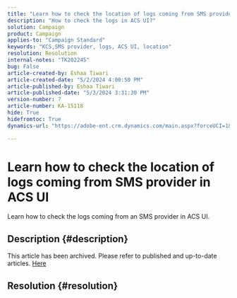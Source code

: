 ```yaml
---
title: "Learn how to check the location of logs coming from SMS provider in ACS UI"
description: "How to check the logs in ACS UI?"
solution: Campaign
product: Campaign
applies-to: "Campaign Standard"
keywords: "KCS,SMS provider, logs, ACS UI, location"
resolution: Resolution
internal-notes: "TK202245"
bug: False
article-created-by: Eshaa Tiwari
article-created-date: "5/2/2024 4:00:50 PM"
article-published-by: Eshaa Tiwari
article-published-date: "5/3/2024 3:31:30 PM"
version-number: 7
article-number: KA-15118
hide: True
hidefromtoc: True
dynamics-url: "https://adobe-ent.crm.dynamics.com/main.aspx?forceUCI=1&pagetype=entityrecord&etn=knowledgearticle&id=10258f22-9d08-ef11-9f8a-6045bd006793"

---
```

# Learn how to check the location of logs coming from SMS provider in ACS UI


Learn how to check the logs coming from an SMS provider in ACS UI.

## Description {#description}

This article has been archived. Please refer to published and up-to-date articles. [Here](https://experienceleague.adobe.com/search.html#sort=relevancy)

## Resolution {#resolution}

